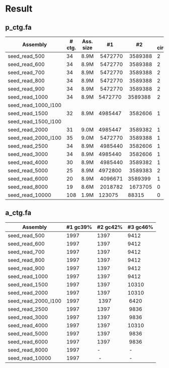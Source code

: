# Result

## p_ctg.fa

| Assembly          | # ctg. | Ass. size | #1      | #2      | # circular |
|-------------------|--------|-----------|---------|---------|------------| 
seed_read_500       | 34     | 8.9M      | 5472770 | 3589388 | 2          |
seed_read_600       | 34     | 8.9M      | 5472770 | 3589388 | 2          |
seed_read_700       | 34     | 8.9M      | 5472770 | 3589388 | 2          |
seed_read_800       | 34     | 8.9M      | 5472770 | 3589388 | 2          |
seed_read_900       | 34     | 8.9M      | 5472770 | 3589388 | 2          |
seed_read_1000      | 34     | 8.9M      | 5472770 | 3589388 | 2          |
seed_read_1000_l100 |        |           |         |         |            | 
seed_read_1500      | 32     | 8.9M      | 4985447 | 3582606 | 1          |
seed_read_1500_l100 |        |           |         |         |            |
seed_read_2000      | 31     | 9.0M      | 4985447 | 3589382 | 1          |
seed_read_2000_l100 | 35     | 9.0M      | 5472770 | 3589388 | 1          |
seed_read_2500      | 34     | 8.9M      | 4985440 | 3582606 | 1          |
seed_read_3000      | 34     | 8.9M      | 4985440 | 3582606 | 1          |
seed_read_4000      | 30     | 8.9M      | 4985440 | 3589382 | 1          |
seed_read_5000      | 25     | 8.9M      | 4972800 | 3589383 | 2          |
seed_read_6000      | 20     | 8.9M      | 4096671 | 3589399 | 1          |
seed_read_8000      | 19     | 8.6M      | 2018782 | 1673705 | 0          |
seed_read_10000     | 108    | 1.9M      | 123075  | 88315   | 0          |

## a_ctg.fa

| Assembly          | #1 gc39% | #2 gc42% | #3 gc46% |
|-------------------|----------|----------|----------|
seed_read_500       | 1997     | 1397     | 9412     |
seed_read_600       | 1997     | 1397     | 9412     |
seed_read_700       | 1997     | 1397     | 9412     |
seed_read_800       | 1997     | 1397     | 9412     |
seed_read_900       | 1997     | 1397     | 9412     |
seed_read_1000      | 1997     | 1397     | 9412     |
seed_read_1500      | 1997     | 1397     | 10310    |
seed_read_2000      | 1997     | 1397     | 10310    |
seed_read_2000_l100 | 1997     | 1397     | 6420     |
seed_read_2500      | 1997     | 1397     | 9836     |
seed_read_3000      | 1997     | 1397     | 9836     |
seed_read_4000      | 1997     | 1397     | 10310    |
seed_read_5000      | 1997     | 1397     | 9836     |
seed_read_6000      | 1997     | 1397     | 9836     |
seed_read_8000      | 1997     | -        | -        |
seed_read_10000     | 1997     | -        | -        |
